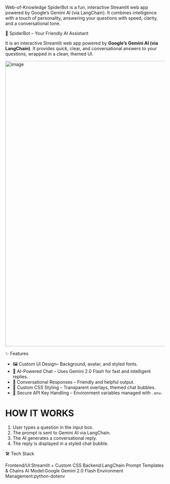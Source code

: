 Web-of-Knowledge
SpiderBot is a fun, interactive Streamlit web app powered by Google’s Gemini AI (via LangChain). It combines intelligence with a touch of personality, answering your questions with speed, clarity, and a conversational tone.

 🤖 SpiderBot – Your Friendly AI Assistant

It is an interactive Streamlit web app powered by **Google’s Gemini AI (via LangChain)**.
It provides quick, clear, and conversational answers to your questions, wrapped in a clean, themed UI.

<img width="913" height="901" alt="image" src="https://github.com/user-attachments/assets/3909735d-0b90-4167-a1f1-d9451a4a5402" />


✨ Features

* 🖼 Custom UI Design– Background, avatar, and styled fonts.
* 🤖 AI-Powered Chat – Uses Gemini 2.0 Flash for fast and intelligent replies.
* 🧠 Conversational Responses – Friendly and helpful output.
* 🎨 Custom CSS Styling – Transparent overlays, themed chat bubbles.
* 🔑 Secure API Key Handling – Environment variables managed with `.env`.

# HOW IT WORKS

1. User types a question in the input box.
2. The prompt is sent to Gemini AI via LangChain.
3. The AI generates a conversational reply.
4. The reply is displayed in a styled chat bubble.

🛠 Tech Stack

Frontend/UI:Streamlit + Custom CSS
Backend:LangChain Prompt Templates & Chains
AI Model:Google Gemini 2.0 Flash
Environment Management:python-dotenv
